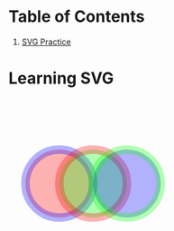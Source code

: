 # Table of Contents

1. <a href="#svg">SVG Practice</a>


# Learning SVG
<span id="svg">
    <svg width="300" height="300">
      <circle cx="90" cy="150" r="60" fill="rgba(255,0,0,0.3)" stroke = "rgba(0,0,255,0.3)" stroke-width = "15" />
      <circle cx="150" cy="150" r="60" fill="rgba(0,255,0,0.3)" stroke = "rgba(255,0, 0, 0.3)" stroke-width = "15"/>
      <circle cx="210" cy="150" r="60" fill="rgba(0,0,255,0.3)" stroke = "rgba(0 ,255,0, 0.3)" stroke-width = "15"/>
    </svg>
</span>
